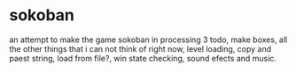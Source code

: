 # sokoban
an attempt to make the game sokoban in processing 3
todo,
make boxes,
  all the other things that i can not think of right now,
level loading,
  copy and paest string,
  load from file?,
win state checking,
sound efects and music.
